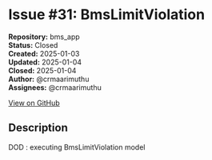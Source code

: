 # Issue #31: BmsLimitViolation

**Repository:** bms_app  
**Status:** Closed  
**Created:** 2025-01-03  
**Updated:** 2025-01-04  
**Closed:** 2025-01-04  
**Author:** @crmaarimuthu  
**Assignees:** @crmaarimuthu  

[View on GitHub](https://github.com/Simtestlab/bms_app/issues/31)

## Description

DOD : executing BmsLimitViolation model